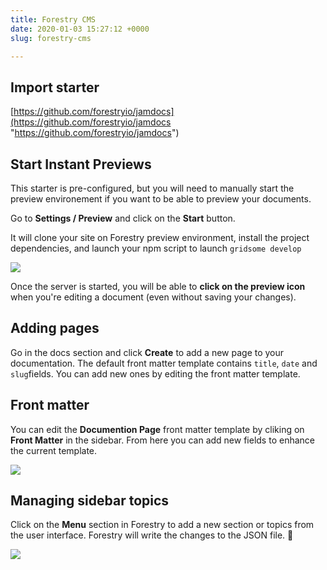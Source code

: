 ```yaml
---
title: Forestry CMS
date: 2020-01-03 15:27:12 +0000
slug: forestry-cms

---
```

## Import starter

[https://github.com/forestryio/jamdocs](https://github.com/forestryio/jamdocs "https://github.com/forestryio/jamdocs")

## Start Instant Previews

This starter is pre-configured, but you will need to manually start the preview environement if you want to be able to preview your documents.

Go to **Settings / Preview** and click on the **Start** button.

It will clone your site on Forestry preview environment, install the project dependencies, and launch your npm script to launch `gridsome develop`

![](/forestry-instant-previews.png)

Once the server is started, you will be able to **click on the preview icon** when you're editing a document (even without saving your changes).

## Adding pages

Go in the docs section and click **Create** to add a new page to your documentation. The default front matter template contains `title`, `date` and `slug`fields. You can add new ones by editing the front matter template.

## Front matter

You can edit the **Documention Page** front matter template by cliking on **Front Matter** in the sidebar. From here you can add new fields to enhance the current template.

![](/forestry-front-matter-template.png)

## Managing sidebar topics

Click on the **Menu** section in Forestry to add a new section or topics from the user interface. Forestry will write the changes to the JSON file. 🎉 

![](/forestry-sidebar-settings.png)
